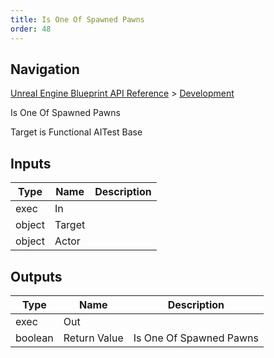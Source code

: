 ```yaml
---
title: Is One Of Spawned Pawns
order: 48
---
```

## Navigation

[Unreal Engine Blueprint API Reference](https://dev.epicgames.com/documentation/en-us/unreal-engine/BlueprintAPI) > [Development](https://dev.epicgames.com/documentation/en-us/unreal-engine/BlueprintAPI/Development)

Is One Of Spawned Pawns

Target is Functional AITest Base

## Inputs

| Type | Name | Description |
| --- | --- | --- |
| exec | In |  |
| object | Target |  |
| object | Actor |  |

## Outputs

| Type | Name | Description |
| --- | --- | --- |
| exec | Out |  |
| boolean | Return Value | Is One Of Spawned Pawns |
